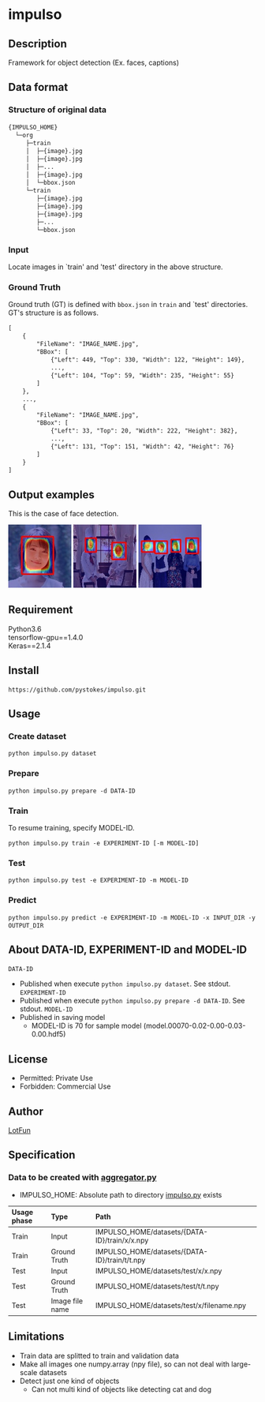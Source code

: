 # __impulso__

## Description
Framework for object detection (Ex. faces, captions)  

## Data format
### Structure of original data
```
{IMPULSO_HOME}
  └─org
     ├─train
     │  ├─{image}.jpg
     │  ├─{image}.jpg
     │  ├─...
     │  ├─{image}.jpg
     │  └─bbox.json
     └─train
        ├─{image}.jpg
        ├─{image}.jpg
        ├─{image}.jpg
        ├─...
        └─bbox.json
```

### Input
Locate images in `train' and 'test' directory in the above structure.  

### Ground Truth
Ground truth (GT) is defined with `bbox.json` in `train` and `test' directories.  
GT's structure is as follows.  

```
[
    {
        "FileName": "IMAGE_NAME.jpg",
        "BBox": [
            {"Left": 449, "Top": 330, "Width": 122, "Height": 149},
            ...,
            {"Left": 104, "Top": 59, "Width": 235, "Height": 55}
        ]
    },
    ...,
    {
        "FileName": "IMAGE_NAME.jpg",
        "BBox": [
            {"Left": 33, "Top": 20, "Width": 222, "Height": 382},
            ...,
            {"Left": 131, "Top": 151, "Width": 42, "Height": 76}
        ]
    }
]
```

## Output examples
This is the case of face detection.  

![Sample1](https://github.com/pystokes/impulso/blob/master/tmp/output/figures/hamabe_minami_1.jpg)
![Sample2](https://github.com/pystokes/impulso/blob/master/tmp/output/figures/hamabe_minami_2.jpg)
![Sample3](https://github.com/pystokes/impulso/blob/master/tmp/output/figures/hamabe_minami_3.jpg)

## Requirement
Python3.6  
tensorflow-gpu==1.4.0  
Keras==2.1.4  

## Install
```
https://github.com/pystokes/impulso.git
```

## Usage
### Create dataset
```
python impulso.py dataset
```

### Prepare
```
python impulso.py prepare -d DATA-ID
```

### Train
To resume training, specify MODEL-ID.
```
python impulso.py train -e EXPERIMENT-ID [-m MODEL-ID]
```

### Test
```
python impulso.py test -e EXPERIMENT-ID -m MODEL-ID
```

### Predict
```
python impulso.py predict -e EXPERIMENT-ID -m MODEL-ID -x INPUT_DIR -y OUTPUT_DIR
```

## About DATA-ID, EXPERIMENT-ID and MODEL-ID
`DATA-ID`
- Published when execute `python impulso.py dataset`. See stdout.
`EXPERIMENT-ID`
- Published when execute `python impulso.py prepare -d DATA-ID`. See stdout.
`MODEL-ID`
- Published in saving model
  - MODEL-ID is 70 for sample model (model.00070-0.02-0.00-0.03-0.00.hdf5)

## License
- Permitted: Private Use  
- Forbidden: Commercial Use  

## Author
[LotFun](https://github.com/pystokes)

## Specification
### Data to be created with [aggregator.py](https://github.com/pystokes/impulso/blob/master/src/aggregator.py)
- IMPULSO_HOME: Absolute path to directory [impulso.py](https://github.com/pystokes/impulso/blob/master/impulso.py) exists

|Usage phase|Type|Path|
|:---|:---|:---|
|Train|Input|IMPULSO_HOME/datasets/{DATA-ID}/train/x/x.npy
|Train|Ground Truth|IMPULSO_HOME/datasets/{DATA-ID}/train/t/t.npy
|Test|Input|IMPULSO_HOME/datasets/test/x/x.npy
|Test|Ground Truth|IMPULSO_HOME/datasets/test/t/t.npy
|Test|Image file name|IMPULSO_HOME/datasets/test/x/filename.npy

## Limitations
- Train data are splitted to train and validation data
- Make all images one numpy.array (npy file), so can not deal with large-scale datasets
- Detect just one kind of objects
  - Can not multi kind of objects like detecting cat and dog

